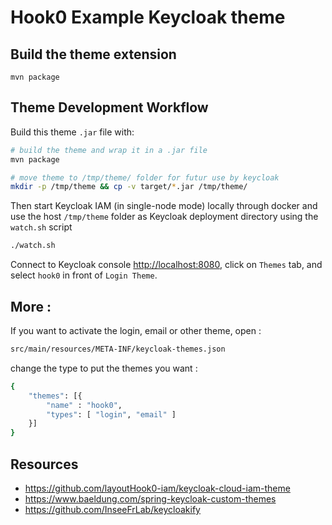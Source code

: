 # Hook0 Example Keycloak theme

## Build the theme extension

```
mvn package
```

## Theme Development Workflow

Build this theme `.jar` file with:

```bash
# build the theme and wrap it in a .jar file
mvn package

# move theme to /tmp/theme/ folder for futur use by keycloak
mkdir -p /tmp/theme && cp -v target/*.jar /tmp/theme/
```

Then start Keycloak IAM (in single-node mode) locally through docker and use the host `/tmp/theme` folder as Keycloak deployment directory using the `watch.sh` script

```bash
./watch.sh
```

Connect to Keycloak console [http://localhost:8080](http://localhost:8080), click on `Themes` tab, and select `hook0` in front of `Login Theme`.

## More :

If you want to activate the login, email or other theme, open :
```bash
src/main/resources/META-INF/keycloak-themes.json
```
change the type to put the themes you want :
```bash
{
    "themes": [{
        "name" : "hook0",
        "types": [ "login", "email" ]
    }]
}
```


## Resources

- https://github.com/layoutHook0-iam/keycloak-cloud-iam-theme
- https://www.baeldung.com/spring-keycloak-custom-themes
- https://github.com/InseeFrLab/keycloakify
